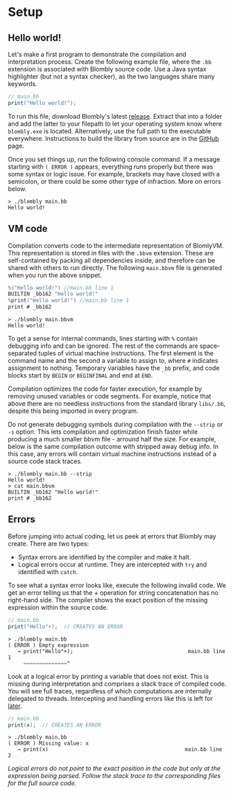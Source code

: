 # Setup

## Hello world!

Let's make a first program to demonstrate the compilation and interpretation process. Create the following example file, where the `.bb` extension is associated with Blombly source code. 
Use a Java syntax highlighter (but not a syntax checker), as the two languages share many keywords.


```java
// main.bb
print("Hello world!");
```

To run this file, download Blombly's latest [release](https://github.com/maniospas/Blombly/releases/latest). Extract that into a folder
and add the latter to your filepath to let your operating system know where `blombly.exe` is located. Alternatively,
use the full path to the executable everywhere. Instructions to build the library from source are in the
[GitHub](https://github.com/maniospas/Blombly) page.


Once you set things up, run the following console command. 
If a message starting with `( ERROR )` appears, everything runs properly but there was some syntax or logic issue.
For example, brackets may have closed with a semicolon, or there could be some other type of infraction. More on errors below.

```text
> ./blombly main.bb
Hello world!
```



## VM code

Compilation converts code to the intermediate representation of BlomlyVM. 
This representation is stored in files with the `.bbvm` extension.
These are self-contained by packing all dependencies inside, 
and therefore can be shared with others to run directly. 
The following `main.bbvm` file is generated when you run the above snippet.

```java
%("Hello world!") //main.bb line 1
BUILTIN _bb162 "Hello world!"
%print("Hello world!") //main.bb line 1
print # _bb162
```

```text
> ./blombly main.bbvm
Hello world!
```

To get a sense for internal commands, lines starting with `%` contain
debugging info and can be ignored. The rest of the commands are space-separated 
tuples of virtual machine instructions. The first element is the command name and the
second a variable to assign to, where `#` indicates
assignment to nothing. Temporary variables have the `_bb` prefix,
and code blocks start by `BEGIN` or `BEGINFINAL` and end at `END`.

Compilation optimizes the code for faster execution,
for example by removing unused variables or code segments.
For example, notice that above there are no needless instructions
from the standard library `libs/.bb`, despite this being
imported in every program.

Do not generate debugging symbols during compilation with the `--strip` or `-s` option.
This lets compilation and optimization finish faster while producing a much smaller bbvm file - arround 
half the size. For example, below is the same compilation outcome
with stripped away debug info. In this case, any errors will contain virtual machine instructions
instead of a source code stack traces.

```text
> ./blombly main.bb --strip
Hello world!
> cat main.bbvm
BUILTIN _bb162 "Hello world!"
print # _bb162
```


## Errors

Before jumping into actual coding, let us peek at errors that Blombly may create. There are two types:

- Syntax errors are identified by the compiler and make it halt.
- Logical errors occur at runtime. They are intercepted with `try` and identified with `catch`.

To see what a syntax error looks like, execute the following invalid code.
We get an error telling us that the + operation for string concatenation has no right-hand side. 
The compiler shows the exact position of the missing expression within the source code.

```java
// main.bb
print("Hello"+);  // CREATES AN ERROR
```

```text
> ./blombly main.bb
( ERROR ) Empty expression
   → print("Hello"+);                                     main.bb line 1
     ~~~~~~~~~~~~~~^
```

Look at a logical error by printing a variable that does not exist.
This is missing during interpretation and comprises a stack trace of compiled code. 
You will see full traces, regardless of which computations are internally delegated to threads.
Intercepting and handling errors like this is left for [later](advanced/signals.md).


```java
// main.bb
print(x);  // CREATES AN ERROR
```

```text
> ./blombly main.bb
( ERROR ) Missing value: x
   → print(x)                                            main.bb line 2
```

*Logical errors do not point to the exact position in the code but only at the
expression being parsed. Follow the stack trace to the corresponding files for 
the full source code.*

